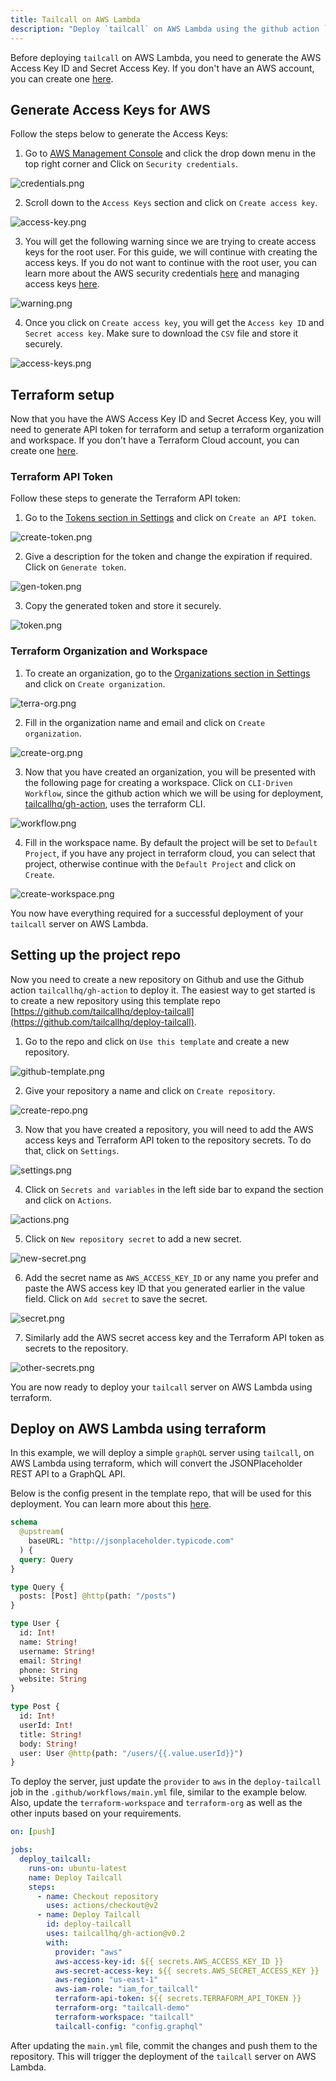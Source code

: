 ```yaml
---
title: Tailcall on AWS Lambda
description: "Deploy `tailcall` on AWS Lambda using the github action `tailcallhq/gh-action`"
---
```


Before deploying `tailcall` on AWS Lambda, you need to generate the AWS Access Key ID and Secret Access Key. If you don't have an AWS account, you can create one [here](https://aws.amazon.com/).

## Generate Access Keys for AWS

Follow the steps below to generate the Access Keys:

1. Go to [AWS Management Console](https://console.aws.amazon.com/) and click the drop down menu in the top right corner and Click on `Security credentials`.

![credentials.png](../../static/images/aws/credentials.png)

2. Scroll down to the `Access Keys` section and click on `Create access key`.

![access-key.png](../../static/images/aws/access-key.png)

3. You will get the following warning since we are trying to create access keys for the root user. For this guide, we will continue with creating the access keys. If you do not want to continue with the root user, you can learn more about the AWS security credentials [here](https://docs.aws.amazon.com/IAM/latest/UserGuide/security-creds.html) and managing access keys [here](https://docs.aws.amazon.com/IAM/latest/UserGuide/id_credentials_access-keys.html?icmpid=docs_iam_console#Using_CreateAccessKey).

![warning.png](../../static/images/aws/warning.png)

4. Once you click on `Create access key`, you will get the `Access key ID` and `Secret access key`. Make sure to download the `CSV` file and store it securely.

![access-keys.png](../../static/images/aws/access-keys.png)

## Terraform setup

Now that you have the AWS Access Key ID and Secret Access Key, you will need to generate API token for terraform and setup a terraform organization and workspace. If you don't have a Terraform Cloud account, you can create one [here](https://app.terraform.io/signup/account).

### Terraform API Token

Follow these steps to generate the Terraform API token:

1. Go to the [Tokens section in Settings](https://app.terraform.io/app/settings/tokens) and click on `Create an API token`.

![create-token.png](../../static/images/aws/create-token.png)

2. Give a description for the token and change the expiration if required. Click on `Generate token`.

![gen-token.png](../../static/images/aws/gen-token.png)

3. Copy the generated token and store it securely.

![token.png](../../static/images/aws/token.png)

### Terraform Organization and Workspace

1. To create an organization, go to the [Organizations section in Settings](https://app.terraform.io/app/organizations) and click on `Create organization`.

![terra-org.png](../../static/images/aws/terra-org.png)

2. Fill in the organization name and email and click on `Create organization`.

![create-org.png](../../static/images/aws/create-org.png)

3. Now that you have created an organization, you will be presented with the following page for creating a workspace. Click on `CLI-Driven Workflow`, since the github action which we will be using for deployment, [tailcallhq/gh-action](https://github.com/tailcallhq/gh-action), uses the terraform CLI.

![workflow.png](../../static/images/aws/workflow.png)

4. Fill in the workspace name. By default the project will be set to `Default Project`, if you have any project in terraform cloud, you can select that project, otherwise continue with the `Default Project` and click on `Create`.

![create-workspace.png](../../static/images/aws/create-workspace.png)

You now have everything required for a successful deployment of your `tailcall` server on AWS Lambda.

## Setting up the project repo

Now you need to create a new repository on Github and use the Github action `tailcallhq/gh-action` to deploy it. The easiest way to get started is to create a new repository using this template repo [https://github.com/tailcallhq/deploy-tailcall](https://github.com/tailcallhq/deploy-tailcall).

1. Go to the repo and click on `Use this template` and create a new repository.

![github-template.png](../../static/images/fly/github-template.png)

2. Give your repository a name and click on `Create repository`.

![create-repo.png](../../static/images/aws/create-repo.png)

3. Now that you have created a repository, you will need to add the AWS access keys and Terraform API token to the repository secrets. To do that, click on `Settings`.

![settings.png](../../static/images/aws/settings.png)

4. Click on `Secrets and variables` in the left side bar to expand the section and click on `Actions`.

![actions.png](../../static/images/aws/actions.png)

5. Click on `New repository secret` to add a new secret.

![new-secret.png](../../static/images/aws/new-secret.png)

6. Add the secret name as `AWS_ACCESS_KEY_ID` or any name you prefer and paste the AWS access key ID that you generated earlier in the value field. Click on `Add secret` to save the secret.

![secret.png](../../static/images/aws/secret.png)

7. Similarly add the AWS secret access key and the Terraform API token as secrets to the repository.

![other-secrets.png](../../static/images/aws/other-secrets.png)

You are now ready to deploy your `tailcall` server on AWS Lambda using terraform.

## Deploy on AWS Lambda using terraform

In this example, we will deploy a simple `graphQL` server using `tailcall`, on AWS Lambda using terraform, which will convert the JSONPlaceholder REST API to a GraphQL API.

Below is the config present in the template repo, that will be used for this deployment. You can learn more about this [here](https://tailcall.run/docs/getting_started/configuration/).

```graphql
schema
  @upstream(
    baseURL: "http://jsonplaceholder.typicode.com"
  ) {
  query: Query
}

type Query {
  posts: [Post] @http(path: "/posts")
}

type User {
  id: Int!
  name: String!
  username: String!
  email: String!
  phone: String
  website: String
}

type Post {
  id: Int!
  userId: Int!
  title: String!
  body: String!
  user: User @http(path: "/users/{{.value.userId}}")
}
```

To deploy the server, just update the `provider` to `aws` in the `deploy-tailcall` job in the `.github/workflows/main.yml` file, similar to the example below. Also, update the `terraform-workspace` and `terraform-org` as well as the other inputs based on your requirements.

```yaml
on: [push]

jobs:
  deploy_tailcall:
    runs-on: ubuntu-latest
    name: Deploy Tailcall
    steps:
      - name: Checkout repository
        uses: actions/checkout@v2
      - name: Deploy Tailcall
        id: deploy-tailcall
        uses: tailcallhq/gh-action@v0.2
        with:
          provider: "aws"
          aws-access-key-id: ${{ secrets.AWS_ACCESS_KEY_ID }}
          aws-secret-access-key: ${{ secrets.AWS_SECRET_ACCESS_KEY }}
          aws-region: "us-east-1"
          aws-iam-role: "iam_for_tailcall"
          terraform-api-token: ${{ secrets.TERRAFORM_API_TOKEN }}
          terraform-org: "tailcall-demo"
          terraform-workspace: "tailcall"
          tailcall-config: "config.graphql"
```

After updating the `main.yml` file, commit the changes and push them to the repository. This will trigger the deployment of the `tailcall` server on AWS Lambda.
